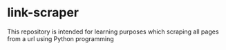 # link-scraper
This repository is intended for learning purposes which scraping all pages from a url using Python programming
